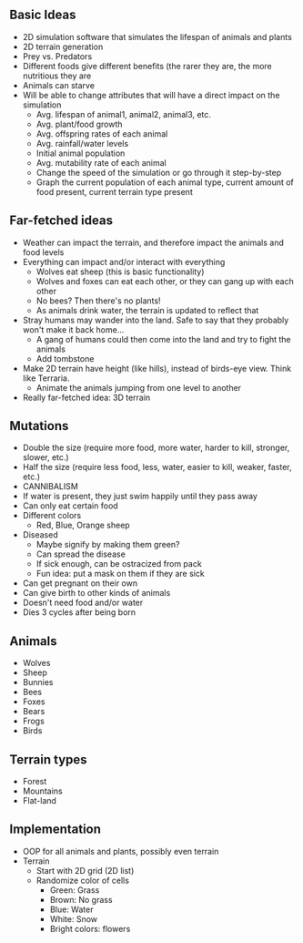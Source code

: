 ## Basic Ideas

- 2D simulation software that simulates the lifespan of animals and plants
- 2D terrain generation
- Prey vs. Predators
- Different foods give different benefits (the rarer they are, the more nutritious they are
- Animals can starve
- Will be able to change attributes that will have a direct impact on the simulation
  - Avg. lifespan of animal1, animal2, animal3, etc.
  - Avg. plant/food growth
  - Avg. offspring rates of each animal
  - Avg. rainfall/water levels
  - Initial animal population
  - Avg. mutability rate of each animal
  - Change the speed of the simulation or go through it step-by-step
  - Graph the current population of each animal type, current amount of food present, current terrain type present
  
## Far-fetched ideas

  - Weather can impact the terrain, and therefore impact the animals and food levels
  - Everything can impact and/or interact with everything 
    - Wolves eat sheep (this is basic functionality)
    - Wolves and foxes can eat each other, or they can gang up with each other 
    - No bees? Then there's no plants!
    - As animals drink water, the terrain is updated to reflect that 
  - Stray humans may wander into the land. Safe to say that they probably won't make it back home...
    - A gang of humans could then come into the land and try to fight the animals 
    - Add tombstone 
  - Make 2D terrain have height (like hills), instead of birds-eye view. Think like Terraria.
    - Animate the animals jumping from one level to another 
  - Really far-fetched idea: 3D terrain 

## Mutations

- Double the size (require more food, more water, harder to kill, stronger, slower, etc.)
- Half the size (require less food, less, water, easier to kill, weaker, faster, etc.)
- CANNIBALISM
- If water is present, they just swim happily until they pass away
- Can only eat certain food
- Different colors
  - Red, Blue, Orange sheep
- Diseased
  - Maybe signify by making them green?
  - Can spread the disease
  - If sick enough, can be ostracized from pack
  - Fun idea: put a mask on them if they are sick
- Can get pregnant on their own 
- Can give birth to other kinds of animals 
- Doesn't need food and/or water
- Dies 3 cycles after being born 


## Animals

- Wolves
- Sheep
- Bunnies
- Bees
- Foxes
- Bears
- Frogs
- Birds

## Terrain types

- Forest
- Mountains
- Flat-land
 
## Implementation

- OOP for all animals and plants, possibly even terrain
- Terrain
  - Start with 2D grid (2D list)
  - Randomize color of cells 
    - Green: Grass
    - Brown: No grass
    - Blue: Water
    - White: Snow
    - Bright colors: flowers
    
